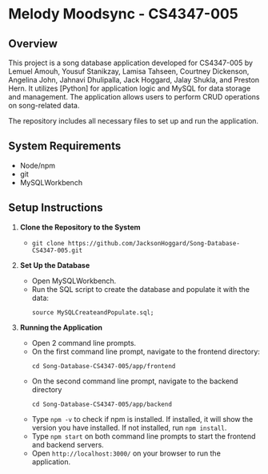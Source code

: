 
Melody Moodsync - CS4347-005
============================
Overview
----------------
This project is a song database application developed for CS4347-005 by Lemuel Amouh, Yousuf Stanikzay, Lamisa Tahseen,
Courtney Dickenson, Angelina John, Jahnavi Dhulipalla, Jack Hoggard, Jalay Shukla, and Preston Hern. It utilizes [Python] for application logic 
and MySQL for data storage and management. The application allows users to perform CRUD 
operations on song-related data.

The repository includes all necessary files to set up and run the application.

System Requirements
--------------------
- Node/npm
- git
- MySQLWorkbench

Setup Instructions
------------------

1. **Clone the Repository to the System**
   - ```git clone https://github.com/JacksonHoggard/Song-Database-CS4347-005.git```

2. **Set Up the Database**
   - Open MySQLWorkbench.
   - Run the SQL script to create the database and populate it with the data:
     ```
     source MySQLCreateandPopulate.sql;
     ```

3. **Running the Application**
   - Open 2 command line prompts.
   - On the first command line prompt, navigate to the frontend directory:
     ```
     cd Song-Database-CS4347-005/app/frontend
     ```
   - On the second command line prompt, navigate to the backend directory
     ```
     cd Song-Database-CS4347-005/app/backend
     ```
   - Type ```npm -v``` to check if npm is installed. If installed, it will show the version you have installed. If not installed, run ```npm install```.
   - Type ```npm start``` on both command line prompts to start the frontend and backend servers.
   - Open ```http://localhost:3000/``` on your browser to run the application.
